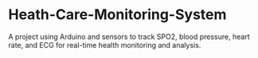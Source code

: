 # Heath-Care-Monitoring-System
A project using Arduino and sensors to track SPO2, blood pressure, heart rate, and ECG for real-time health monitoring and analysis.
